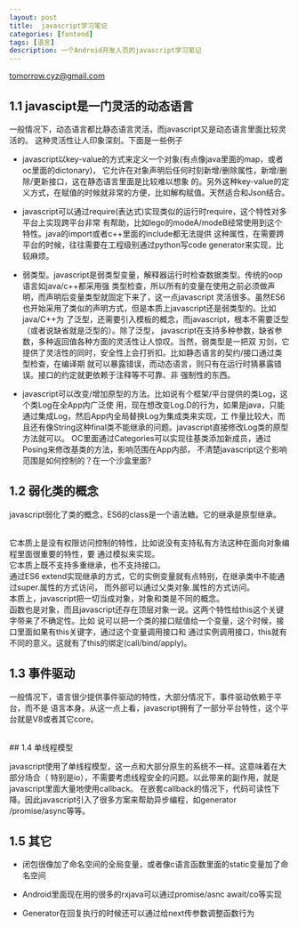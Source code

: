 ```yaml
---
layout: post
title:  javascript学习笔记 
categories: [fontend]
tags: [语言]
description: 一个Android开发人员的javascript学习笔记 
---
```


tomorrow.cyz@gmail.com 


## 1.1 javascipt是一门灵活的动态语言

一般情况下，动态语言都比静态语言灵活，而javascript又是动态语言里面比较灵活的。
这种灵活性让人印象深刻。下面是一些例子


* javascript以key-value的方式来定义一个对象(有点像java里面的map，或者oc里面的dictonary)，
它允许在对象声明后任何时刻新增/删除属性，新增/删除/更新接口，这在静态语言里面是比较难以想象
的。另外这种key-value的定义方式，在赋值的时候就非常的方便，比如解构赋值。天然适合和Json结合。


* javascript可以通过require(表达式)实现类似的运行时require，这个特性对多平台上实现跨平台非常
有帮助，比如lego的modeA/modeB经常使用到这个特性。java的import或者c++里面的include都无法提供
这种属性，在需要跨平台的时候，往往需要在工程级别通过python写code generator来实现，比较麻烦。


* 弱类型。javascript是弱类型变量，解释器运行时检查数据类型。传统的oop语言如java/c++都采用强
类型检查，所以所有的变量在使用之前必须做声明，而声明后变量类型就固定下来了，这一点javascript
灵活很多。虽然ES6也开始采用了类似的声明方式，但是本质上javascript还是弱类型的。比如java/C++为
了泛型，还需要引入模板的概念，而javascript，根本不需要泛型（或者说缺省就是泛型的）。除了泛型，
javascript在支持多种参数，缺省参数，多种返回值各种方面的灵活性让人惊叹。当然，弱类型是一把双
刃剑，它提供了灵活性的同时，安全性上会打折扣。比如静态语言的契约/接口通过类型检查，在编译期
就可以暴露错误，而动态语言，则只有在运行时猜暴露错误。接口的约定就更依赖于注释等不可靠、非
强制性的东西。


* javascript可以改变/增加原型的方法。比如说有个框架/平台提供的类Log，这个类Log在全App内广泛使
用，现在想改变Log.D的行为，如果是java，只能通过集成Log，然后App内全局替换Log为集成类来实现，工
作量比较大，而且还有像String这种final类不能继承的问题。javascript直接修改Log类的原型方法就可以。
OC里面通过Categories可以实现往基类添加新成员，通过Posing来修改基类的方法，影响范围在App内部，
不清楚javascript这个影响范围是如何控制的？在一个沙盒里面?

## 1.2 弱化类的概念

javascript弱化了类的概念，ES6的class是一个语法糖。它的继承是原型继承。

<br/>
它本质上是没有权限访问控制的特性，比如说没有支持私有方法这种在面向对象编程里面很重要的特性，要
通过模拟来实现。

<br/>
它本质上既不支持多重继承，也不支持接口。

<br/>
通过ES6 extend实现继承的方式，它的实例变量就有点特别，在继承类中不能通过super.属性的方式访问，
而外部可以通过父类对象.属性的方式访问。

<br/>
本质上，javascript把一切当成对象，对象和类是不同的概念。

<br/>
函数也是对象，而且javascript还存在顶层对象一说。这两个特性给this这个关键字带来了不确定性。比如
说可以把一个类的接口赋值给一个变量，这个时候，接口里面如果有this关键字，通过这个变量调用接口和
通过实例调用接口，this就有不同的意义。这就有了this的绑定(call/bind/apply)。

## 1.3 事件驱动

一般情况下，语言很少提供事件驱动的特性，大部分情况下，事件驱动依赖于平台，而不是
语言本身。从这一点上看，javascript拥有了一部分平台特性，这个平台就是V8或者其它core。

<br/>
## 1.4 单线程模型

javascript使用了单线程模型，这一点和大部分原生的系统不一样。这意味着在大部分场合（
特别是io），不需要考虑线程安全的问题。以此带来的副作用，就是javascript里面大量地使用callback。
在嵌套callback的情况下，代码可读性下降。因此javascript引入了很多方案来帮助异步编程，如generator
/promise/async等等。

## 1.5 其它

* 闭包很像加了命名空间的全局变量，或者像c语言函数里面的static变量加了命名空间

* Android里面现在用的很多的rxjava可以通过promise/asnc await/co等实现

* Generator在回复执行的时候还可以通过给next传参数调整函数行为
